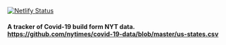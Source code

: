 [![Netlify Status](https://api.netlify.com/api/v1/badges/33370faf-a44a-4291-8df6-8ac31fac7532/deploy-status)](https://app.netlify.com/sites/covid-19-charts/deploys)

#### A tracker of Covid-19 build form NYT data. https://github.com/nytimes/covid-19-data/blob/master/us-states.csv
